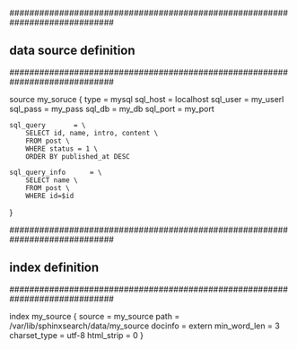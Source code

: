 #############################################################################
## data source definition
#############################################################################

source my_soruce
{
	type			= mysql
	sql_host		= localhost
	sql_user		= my_userl
	sql_pass		= my_pass
	sql_db			= my_db
	sql_port		= my_port

	sql_query		= \
		SELECT id, name, intro, content \
		FROM post \
		WHERE status = 1 \
		ORDER BY published_at DESC

	sql_query_info		= \
		SELECT name \
		FROM post \
		WHERE id=$id

}


#############################################################################
## index definition
#############################################################################


index  my_source
{
	source			= my_source
	path			= /var/lib/sphinxsearch/data/my_source
	docinfo			= extern 
	min_word_len		= 3
	charset_type		= utf-8
	html_strip		= 0
}